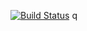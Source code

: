 [![Build Status](https://travis-ci.com/Panevnyk/ModularTestApp.svg?branch=master)](https://travis-ci.com/Panevnyk/ModularTestApp)
q
